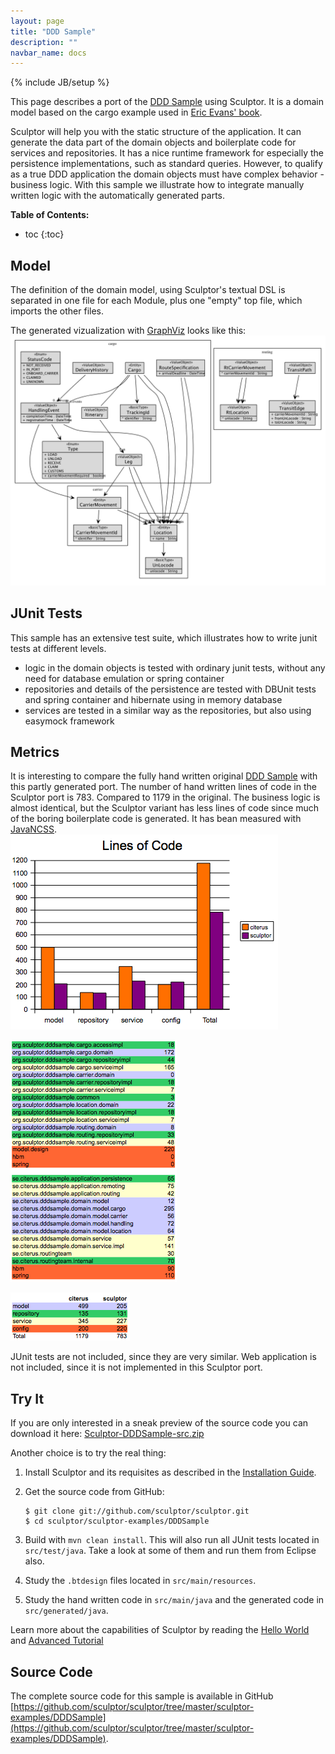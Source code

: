 ```yaml
---
layout: page
title: "DDD Sample"
description: ""
navbar_name: docs
---
```

{% include JB/setup %}


This page describes a port of the [DDD Sample][1] using Sculptor. It is a domain model based on the cargo example used in [Eric Evans' book][2].

Sculptor will help you with the static structure of the application. It can generate the data part of the domain objects and
boilerplate code for services and repositories. It has a nice runtime framework for especially the persistence implementations,
such as standard queries. However, to qualify as a true DDD application the domain objects must have complex behavior - business logic.
With this sample we illustrate how to integrate manually written logic with the automatically generated parts.

**Table of Contents:**

* toc
{:toc}


## Model

The definition of the domain model, using Sculptor's textual DSL is separated in one file for each Module, plus one "empty" top file, which imports the other files.

The generated vizualization with [GraphViz][3] looks like this:
![Graphviz visualization][4]


## JUnit Tests

This sample has an extensive test suite, which illustrates how to write junit tests at different levels.

  * logic in the domain objects is tested with ordinary junit tests, without any need for database emulation or spring container
  * repositories and details of the persistence are tested with DBUnit tests and spring container and hibernate using in memory database
  * services are tested in a similar way as the repositories, but also using easymock framework


## Metrics

It is interesting to compare the fully hand written original [DDD Sample][1] with this partly generated port. The number of hand written lines of code in the Sculptor port is 783. Compared to 1179 in the original. The business logic is almost identical, but the Sculptor variant has less lines of code since much of the boring boilerplate code is generated. It has bean measured with [JavaNCSS][5].
![Lines of code][6]

![Lines of code - per package][7]

![Lines of code - summary][8]

JUnit tests are not included, since they are very similar. Web application is not included, since it is not implemented in this Sculptor port.


## Try It

If you are only interested in a sneak preview of the source code you can download it here: [Sculptor-DDDSample-src.zip][9]

Another choice is to try the real thing:

 1. Install Sculptor and its requisites as described in the [Installation Guide][10].
 2. Get the source code from GitHub: 

    ~~~
    $ git clone git://github.com/sculptor/sculptor.git
    $ cd sculptor/sculptor-examples/DDDSample
    ~~~

 3. Build with `mvn clean install`. This will also run all JUnit tests located in `src/test/java`. Take a look at some of them and run them from Eclipse also.
 4. Study the `.btdesign` files located in `src/main/resources`.
 5. Study the hand written code in `src/main/java` and the generated code in `src/generated/java`.

Learn more about the capabilities of Sculptor by reading the [Hello World][11] and [Advanced Tutorial][12]


## Source Code

The complete source code for this sample is available in GitHub [https://github.com/sculptor/sculptor/tree/master/sculptor-examples/DDDSample](https://github.com/sculptor/sculptor/tree/master/sculptor-examples/DDDSample).


   [1]: http://dddsample.sourceforge.net/
   [2]: http://www.domaindrivendesign.org/books/index.html#DDD
   [3]: http://www.graphviz.org/
   [4]: /images/documentation/ddd-sample/ddd-sample-model.png
   [5]: http://www.kclee.de/clemens/java/javancss/
   [6]: /images/documentation/ddd-sample/ddd-sample-loc-bar.png
   [7]: /images/documentation/ddd-sample/ddd-sample-loc-package.png
   [8]: /images/documentation/ddd-sample/ddd-sample-loc-summary.png
   [9]: /images/documentation/ddd-sample/Sculptor-DDDSample-src.zip
   [10]: installation
   [11]: hello-world-tutorial
   [12]: advanced-tutorial
  
